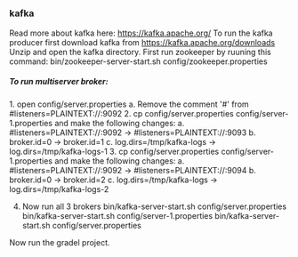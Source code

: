 # <h3>kafka</h3>
Read more about kafka here: https://kafka.apache.org/
To run the kafka producer first download kafka from https://kafka.apache.org/downloads
Unzip and open the kafka directory.
First run zookeeper by ruuning this command: bin/zookeeper-server-start.sh config/zookeeper.properties
<h5>To run multiserver broker: </h5>
1. open config/server.properties
  a. Remove the comment '#' from #listeners=PLAINTEXT://:9092
2. cp config/server.properties config/server-1.properties and make the following changes:
  a. #listeners=PLAINTEXT://:9092 -> #listeners=PLAINTEXT://:9093
  b. broker.id=0 -> broker.id=1
  c. log.dirs=/tmp/kafka-logs -> log.dirs=/tmp/kafka-logs-1
3. cp config/server.properties config/server-1.properties and make the following changes:
  a. #listeners=PLAINTEXT://:9092 -> #listeners=PLAINTEXT://:9094
  b. broker.id=0 -> broker.id=2
  c. log.dirs=/tmp/kafka-logs -> log.dirs=/tmp/kafka-logs-2
 
4. Now run all 3 brokers 
bin/kafka-server-start.sh config/server.properties
bin/kafka-server-start.sh config/server-1.properties
bin/kafka-server-start.sh config/server.properties


Now run the gradel project.

